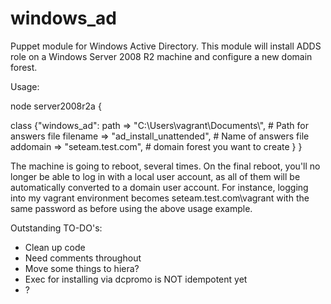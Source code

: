 windows_ad
==========

Puppet module for Windows Active Directory. This module will install ADDS role on a Windows Server 2008 R2 machine 
and configure a new domain forest.

Usage:

node server2008r2a {

  class {"windows_ad":
    path     => "C:\\Users\\vagrant\\Documents\\", # Path for answers file
    filename => "ad_install_unattended", # Name of answers file
    addomain => "seteam.test.com", # domain forest you want to create
  }
}

The machine is going to reboot, several times. On the final reboot, you'll no longer be able to log in with a local user
account, as all of them will be automatically converted to a domain user account. For instance, logging into my vagrant 
environment becomes seteam.test.com\vagrant with the same password as before using the above usage example.

Outstanding TO-DO's:
 - Clean up code
 - Need comments throughout
 - Move some things to hiera?
 - Exec for installing via dcpromo is NOT idempotent yet
 - ?
